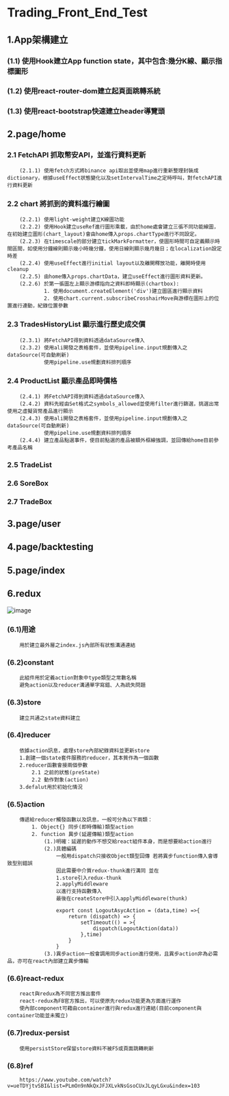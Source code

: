 # Trading_Front_End_Test
##  1.App架構建立
###    (1.1) 使用Hook建立App function state，其中包含:幾分K線、顯示指標圖形
###    (1.2) 使用react-router-dom建立起頁面跳轉系統
###    (1.3) 使用react-bootstrap快速建立header導覽頭
##  2.page/home
###      2.1 FetchAPI 抓取幣安API，並進行資料更新
        (2.1.1) 使用fetch方式將binance api取出並使用map進行重新整理封裝成dictionary，根據useEffect狀態變化以及setIntervalTime之定時呼叫，對fetchAPI進行資料更新
###      2.2 chart    將抓到的資料進行繪圖
        (2.2.1) 使用light-weight建立K線圖功能
        (2.2.2) 使用Hook建立useRef進行圖形乘載，由於home處會建立三張不同功能線圖，在初始建立圖形(chart_layout)會由home傳入props.chartType進行不同設定。
        (2.2.3) 在timescale的部分建立tickMarkFormatter，使圖形時間可自定義顯示時間區間，如使用分鐘線則顯示幾小時幾分鐘，使用日線則顯示幾月幾日；在localization設定時差
        (2.2.4) 使用useEffect進行initial layout以及離開釋放功能，離開時使用cleanup
        (2.2.5) 由home傳入props.chartData，建立useEffect進行圖形資料更新。
        (2.2.6) 於第一張圖左上顯示游標指向之資料即時顯示(chartbox):
                1. 使用document.createElement('div')建立圖區進行顯示資料
                2. 使用chart.current.subscribeCrosshairMove與游標在圖形上的位置進行連動，紀錄位置參數
###      2.3 TradesHistoryList    顯示進行歷史成交價
        (2.3.1) 將FetchAPI得到資料透過dataSource傳入
        (2.3.2) 使用ali開發之表格套件，並使用pipeline.input規劃傳入之dataSource(可自動刷新)
                使用pipeline.use規劃資料排列順序
###      2.4 ProductList          顯示產品即時價格
        (2.4.1) 將FetchAPI得到資料透過dataSource傳入
        (2.4.2) 資料先經由Set格式之symbols_allowed並使用filter進行篩選，挑選出常使用之虛擬貨幣產品進行顯示
        (2.4.3) 使用ali開發之表格套件，並使用pipeline.input規劃傳入之dataSource(可自動刷新)
                使用pipeline.use規劃資料排列順序
        (2.4.4) 建立產品點選事件，使目前點選的產品被額外框線強調，並回傳給home目前參考產品名稱
###      2.5 TradeList

###      2.6 SoreBox

###      2.7 TradeBox
##  3.page/user

##  4.page/backtesting
##  5.page/index
##  6.redux  
![image](https://user-images.githubusercontent.com/39979565/236742734-2578d769-a004-450c-8360-58e888ca93a8.png)
###    (6.1)用途
        用於建立最外層之index.js內部所有狀態溝通連結
###    (6.2)constant
        此組件用於定義action對象中type類型之常數名稱
        避免action以及reducer溝通單字寫錯、人為疏失問題
###    (6.3)store
        建立共通之state資料建立
###    (6.4)reducer
        依據action訊息，處理store內部紀錄資料並更新store
        1.創建一個state套件服務的reducer，其本質作為一個函數
        2.reducer函數會接兩個參數
            2.1 之前的狀態(preState)
            2.2 動作對象(action)
        3.defalut用於初始化情況
###    (6.5)action
        傳遞給reducer觸發函數以及訊息，一般可分為以下兩類：
            1. Object{} 同步(即時傳輸)類型action
            2. function 異步(延遲傳輸)類型action
                (1.)明確：延遲的動作不想交給react組件本身，而是想要給action進行
                (2.)具體編碼
                    一般用dispatch只接收Object類型回傳 若將異步function傳入會導致型別錯誤
                    因此需要中介質redux-thunk進行溝同 並在
                    1.store引入redux-thunk
                    2.applyMiddleware
                    以進行支持函數傳入
                    最後在createStore中引入applyMiddleware(thunk)

                    export const LogoutAsycAction = (data,time) =>{
                        return (dispatch) => {
                            setTimeout(() = >{
                                dispatch(LogoutAction(data))
                            },time)
                        }
                    }
                (3.)異步action一般會調用同步action進行使用，且異步action非為必需品，亦可在react內部建立異步傳輸
###    (6.6)react-redux
        react與redux為不同官方推出套件
        react-redux為FB官方推出，可以使原先redux功能更為方面進行運作
        使內部component可藉由container進行與redux進行連結(目前component與container功能並未獨立)
###    (6.7)redux-persist
        使用persistStore保留store資料不被F5或頁面跳轉刷新
###    (6.8)ref
        https://www.youtube.com/watch?v=ueTDYjtvSBI&list=PLmOn9nNkQxJFJXLvkNsGsoCUxJLqyLGxu&index=103
